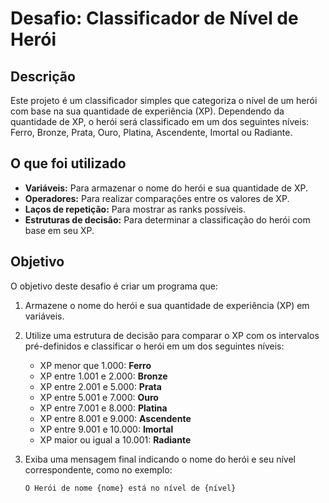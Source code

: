 # Desafio: Classificador de Nível de Herói

## Descrição

Este projeto é um classificador simples que categoriza o nível de um herói com base na sua quantidade de experiência (XP). Dependendo da quantidade de XP, o herói será classificado em um dos seguintes níveis: Ferro, Bronze, Prata, Ouro, Platina, Ascendente, Imortal ou Radiante.

## O que foi utilizado

- **Variáveis:** Para armazenar o nome do herói e sua quantidade de XP.
- **Operadores:** Para realizar comparações entre os valores de XP.
- **Laços de repetição:** Para mostrar as ranks possíveis.
- **Estruturas de decisão:** Para determinar a classificação do herói com base em seu XP.

## Objetivo

O objetivo deste desafio é criar um programa que:

1. Armazene o nome do herói e sua quantidade de experiência (XP) em variáveis.
2. Utilize uma estrutura de decisão para comparar o XP com os intervalos pré-definidos e classificar o herói em um dos seguintes níveis:

   - XP menor que 1.000: **Ferro**
   - XP entre 1.001 e 2.000: **Bronze**
   - XP entre 2.001 e 5.000: **Prata**
   - XP entre 5.001 e 7.000: **Ouro**
   - XP entre 7.001 e 8.000: **Platina**
   - XP entre 8.001 e 9.000: **Ascendente**
   - XP entre 9.001 e 10.000: **Imortal**
   - XP maior ou igual a 10.001: **Radiante**

3. Exiba uma mensagem final indicando o nome do herói e seu nível correspondente, como no exemplo:
   ```bash
   O Herói de nome {nome} está no nível de {nível}
